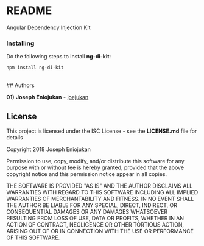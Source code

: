 # README #

Angular Dependency Injection Kit


### Installing

Do the following steps to install **ng-di-kit**:
```
npm install ng-di-kit
```
<br/>
## Authors

**01)** **Joseph Eniojukan** - [joejukan](https://github.com/joejukan)<br/>


## License

This project is licensed under the ISC License - see the **LICENSE.md** file for details

Copyright 2018 Joseph Eniojukan

Permission to use, copy, modify, and/or distribute this software for any purpose with or without fee is hereby granted, provided that the above copyright notice and this permission notice appear in all copies.

THE SOFTWARE IS PROVIDED "AS IS" AND THE AUTHOR DISCLAIMS ALL WARRANTIES WITH REGARD TO THIS SOFTWARE INCLUDING ALL IMPLIED WARRANTIES OF MERCHANTABILITY AND FITNESS. IN NO EVENT SHALL THE AUTHOR BE LIABLE FOR ANY SPECIAL, DIRECT, INDIRECT, OR CONSEQUENTIAL DAMAGES OR ANY DAMAGES WHATSOEVER RESULTING FROM LOSS OF USE, DATA OR PROFITS, WHETHER IN AN ACTION OF CONTRACT, NEGLIGENCE OR OTHER TORTIOUS ACTION, ARISING OUT OF OR IN CONNECTION WITH THE USE OR PERFORMANCE OF THIS SOFTWARE.